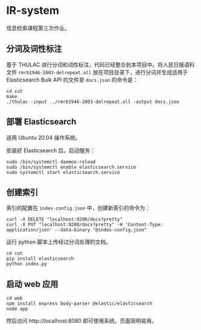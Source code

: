 # IR-system

信息检索课程第三次作业。

## 分词及词性标注

基于 THULAC 进行分词和词性标注，代码已经整合到本项目中。将人民日报语料文件 `rmrb1946-2003-delrepeat.all` 放在项目目录下，进行分词并生成适用于 Elasticsearch Bulk API 的文件至 `docs.json` 的命令是：

```shell
cd cut
make
./thulac -input ../rmrb1946-2003-delrepeat.all -output docs.json 
```

## 部署 Elasticsearch

适用 Ubuntu 20.04 操作系统。

安装好 Elasticsearch 后，启动服务：

```shell
sudo /bin/systemctl daemon-reload
sudo /bin/systemctl enable elasticsearch.service
sudo systemctl start elasticsearch.service
```

## 创建索引

索引的配置在 `index-config.json` 中，创建新索引的命令为：

```shell
curl -X DELETE "localhost:9200/docs?pretty"
curl -X PUT "localhost:9200/docs?pretty" -H 'Content-Type: application/json' --data-binary "@index-config.json"
```

运行 python 脚本上传经过分词处理的文档。

```shell
cd cut
pip install elasticsearch
python index.py
```

## 启动 web 应用

```shell
cd web
npm install express body-parser @elastic/elasticsearch
node app
```

然后访问 http://localhost:8080 即可使用系统。页面简明易用。
